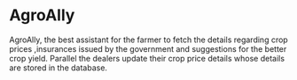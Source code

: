 # AgroAlly
AgroAlly, the best assistant for the farmer to fetch the details regarding crop prices ,insurances issued by the government and suggestions for the better crop yield. Parallel the dealers update their crop price details whose details are stored in the database.
